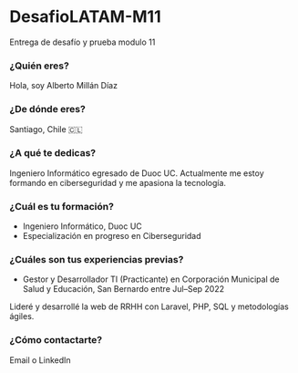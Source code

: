 # DesafioLATAM-M11
Entrega de desafío y prueba modulo 11

### ¿Quién eres? 
Hola, soy Alberto Millán Díaz
  
### ¿De dónde eres? 
Santiago, Chile 🇨🇱

### ¿A qué te dedicas? 
Ingeniero Informático egresado de Duoc UC. Actualmente me estoy formando en ciberseguridad y me apasiona la tecnología.

### ¿Cuál es tu formación? 
- Ingeniero Informático, Duoc UC
- Especialización en progreso en Ciberseguridad

### ¿Cuáles son tus experiencias previas? 
- Gestor y Desarrollador TI (Practicante) en Corporación Municipal de Salud y Educación, San Bernardo entre Jul–Sep 2022

Lideré y desarrollé la web de RRHH con Laravel, PHP, SQL y metodologías ágiles.

### ¿Cómo contactarte? 
Email o LinkedIn
